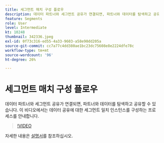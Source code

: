 ```yaml
---
title: 세그먼트 매치 구성 플로우
description: 데이터 파트너와 세그먼트 공유가 연결되면, 파트너와 데이터를 탐색하고 공유할 수 있습니다. 이 비디오에서는 ..(설명은 60~160자 사이여야 함) 프로세스를 안내합니다.
feature: Segments
role: User
level: Intermediate
kt: 10248
thumbnail: 342336.jpeg
exl-id: 0f73c316-ed55-4a33-9603-a58e90dd205a
source-git-commit: cc7a77c4dd380ae1bc23dc75608e8e2224dfe78c
workflow-type: tm+mt
source-wordcount: '96'
ht-degree: 26%

---
```


# 세그먼트 매치 구성 플로우

데이터 파트너와 세그먼트 공유가 연결되면, 파트너와 데이터를 탐색하고 공유할 수 있습니다. 이 비디오에서는 데이터 공유에 대한 세그먼트 일치 인스턴스를 구성하는 프로세스를 안내합니다.

>[!VIDEO](https://video.tv.adobe.com/v/342336/?quality=12&learn=on)

자세한 내용은 [설명서](https://experienceleague.adobe.com/docs/experience-platform/segmentation/ui/segment-match/overview.html?lang=en)를 참조하십시오.
